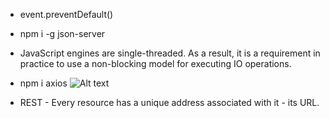 - event.preventDefault()

- npm i -g json-server

- JavaScript engines are single-threaded. As a result, it is a requirement in practice to use a non-blocking model for executing IO operations.

- npm i axios
![Alt text](https://fullstackopen.com/static/0e3766361ce9d08f0c4fdd39152cf493/5a190/18e.png)

- REST - 
    Every resource has a unique address associated with it - its URL.